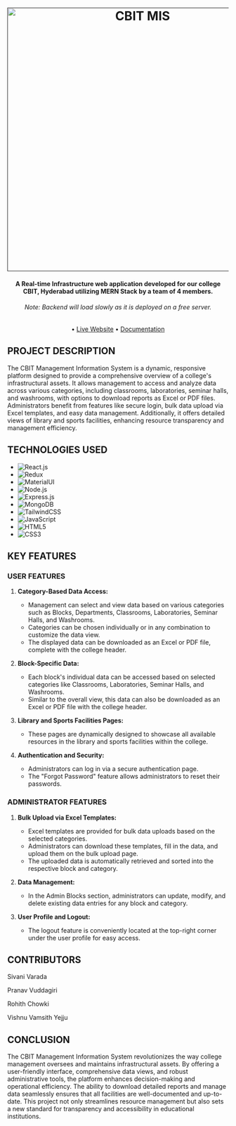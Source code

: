 
<h1 align="center">
  <br>
  <a href=""><img src="https://www.cbit.ac.in/wp-content/uploads/2023/04/CBIT-LOGO-2023.png" alt="CBIT MIS" width="600"></a>
</h1>

<h4 align="center">A Real-time Infrastructure web application developed for our college CBIT, Hyderabad utilizing MERN Stack by a team of 4 members.</h4>
<h6 align="center">Note: Backend will load slowly as it is deployed on a free server.</h6>

<p align="center">
  • <a href="https://miscbit.vercel.app/">Live Website</a> •
  <a href="https://mulberry-calendula-c8e.notion.site/CBIT-MANAGEMENT-INFORMATION-SYSTEM-MIS-f8d9c3e23c014882b3934c377745f79b">Documentation</a> 
</p>

## PROJECT DESCRIPTION

The CBIT Management Information System is a dynamic, responsive platform designed to provide a comprehensive overview of a college's infrastructural assets. It allows management to access and analyze data across various categories, including classrooms, laboratories, seminar halls, and washrooms, with options to download reports as Excel or PDF files. Administrators benefit from features like secure login, bulk data upload via Excel templates, and easy data management. Additionally, it offers detailed views of library and sports facilities, enhancing resource transparency and management efficiency.


## TECHNOLOGIES USED

* ![React.js]
* ![Redux]
* ![MaterialUI]
* ![Node.js]
* ![Express.js]
* ![MongoDB]
* ![TailwindCSS]
* ![JavaScript]
* ![HTML5]
* ![CSS3]



## KEY FEATURES

### USER FEATURES

1. **Category-Based Data Access:**
   
    - Management can select and view data based on various categories such as Blocks, Departments, Classrooms, Laboratories, Seminar Halls, and Washrooms.
    - Categories can be chosen individually or in any combination to customize the data view.
    - The displayed data can be downloaded as an Excel or PDF file, complete with the college header.
      
2. **Block-Specific Data:**
   
    - Each block's individual data can be accessed based on selected categories like Classrooms, Laboratories, Seminar Halls, and Washrooms.
    - Similar to the overall view, this data can also be downloaded as an Excel or PDF file with the college header.
      
3. **Library and Sports Facilities Pages:**
   
    - These pages are dynamically designed to showcase all available resources in the library and sports facilities within the college.
      
4. **Authentication and Security:**
   
    - Administrators can log in via a secure authentication page.
    - The "Forgot Password" feature allows administrators to reset their passwords.
      


### ADMINISTRATOR FEATURES

1. **Bulk Upload via Excel Templates:**
   
    - Excel templates are provided for bulk data uploads based on the selected categories.
    - Administrators can download these templates, fill in the data, and upload them on the bulk upload page.
    - The uploaded data is automatically retrieved and sorted into the respective block and category.
      
2. **Data Management:**
   
    - In the Admin Blocks section, administrators can update, modify, and delete existing data entries for any block and category.
      
3. **User Profile and Logout:**
   
    - The logout feature is conveniently located at the top-right corner under the user profile for easy access.

  
## CONTRIBUTORS

Sivani Varada

Pranav Vuddagiri

Rohith Chowki

Vishnu Vamsith Yejju




## CONCLUSION

The CBIT Management Information System revolutionizes the way college management oversees and maintains infrastructural assets. By offering a user-friendly interface, comprehensive data views, and robust administrative tools, the platform enhances decision-making and operational efficiency. The ability to download detailed reports and manage data seamlessly ensures that all facilities are well-documented and up-to-date. This project not only streamlines resource management but also sets a new standard for transparency and accessibility in educational institutions.

<!-- MARKDOWN LINKS & IMAGES -->

[React.js]: https://img.shields.io/badge/React-20232A?style=for-the-badge&logo=react&logoColor=61DAFB
[Redux]:https://img.shields.io/badge/Redux-593D88?style=for-the-badge&logo=redux&logoColor=white
[MaterialUI]: https://img.shields.io/badge/Material--UI-0081CB?style=for-the-badge&logo=material-ui&logoColor=white
[Node.js]: https://img.shields.io/badge/Node.js-43853D?style=for-the-badge&logo=node.js&logoColor=white
[Express.js]: https://img.shields.io/badge/Express.js-404D59?style=for-the-badge
[MongoDB]: https://img.shields.io/badge/MongoDB-4EA94B?style=for-the-badge&logo=mongodb&logoColor=white 
[TailwindCSS]: https://img.shields.io/badge/Tailwind_CSS-38B2AC?style=for-the-badge&logo=tailwind-css&logoColor=white
[JavaScript]: https://img.shields.io/badge/JavaScript-323330?style=for-the-badge&logo=javascript&logoColor=F7DF1E
[HTML5]: https://img.shields.io/badge/HTML5-E34F26?style=for-the-badge&logo=html5&logoColor=white
[CSS3]: https://img.shields.io/badge/CSS3-1572B6?style=for-the-badge&logo=css3&logoColor=white

